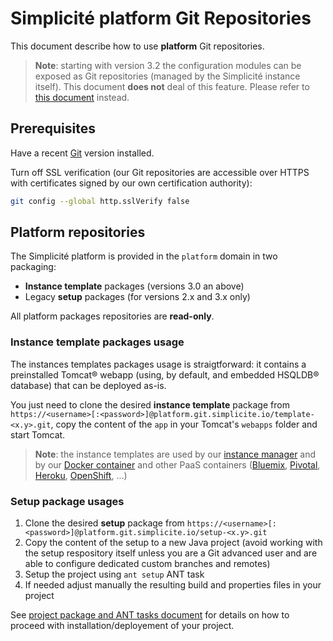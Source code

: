 Simplicit&eacute; platform Git Repositories
===========================================

This document describe how to use **platform** Git repositories.

> **Note**: starting with version 3.2 the configuration modules can be exposed as Git repositories (managed by the Simplicit&eacute; instance itself).
> This document **does not** deal of this feature. Please refer to [this document](/lesson/docs/integration/git-repositories) instead.

Prerequisites
-------------

Have a recent [Git](http://git-scm.com/) version installed.

Turn off SSL verification (our Git repositories are accessible over HTTPS with certificates signed by our own certification authority):

```bash
git config --global http.sslVerify false
```

Platform repositories
---------------------

The Simplicit&eacute; platform is provided in the `platform` domain in two packaging:

- **Instance template** packages (versions 3.0 an above)
- Legacy **setup** packages (for versions 2.x and 3.x only)

All platform packages repositories are **read-only**.

### Instance template packages usage

The instances templates packages usage is straigtforward: it contains a preinstalled Tomcat&reg; webapp (using, by default, and embedded HSQLDB&reg; database) that can be deployed as-is.

You just need to clone the desired **instance template** package from `https://<username>[:<password>]@platform.git.simplicite.io/template-<x.y>.git`,
copy the content of the `app` in your Tomcat's `webapps` folder and start Tomcat.

> **Note**: the instance templates are used by our [instance manager](https:/lesson/docs/misc/manager) and by our [Docker container](/lesson/docs/operation/docker)
> and other PaaS containers ([Bluemix](/lesson/docs/misc/cloudfoundry-bluemix), [Pivotal](/lesson/docs/misc/cloudfoundry-pivotal), [Heroku](/lesson/docs/operation/heroku), [OpenShift](/lesson/docs/operation/openshift), ...)

### Setup package usages

1. Clone the desired **setup** package from `https://<username>[:<password>]@platform.git.simplicite.io/setup-<x.y>.git`
2. Copy the content of the setup to a new Java project (avoid working with the setup respository itself unless you are a Git advanced user and are able to configure dedicated custom branches and remotes)
4. Setup the project using `ant setup` ANT task
3. If needed adjust manually the resulting build and properties files in your project

See [project package and ANT tasks document](/lesson/docs/misc/project-package-and-ant-tasks) for details on how to proceed with installation/deployement of your project.

